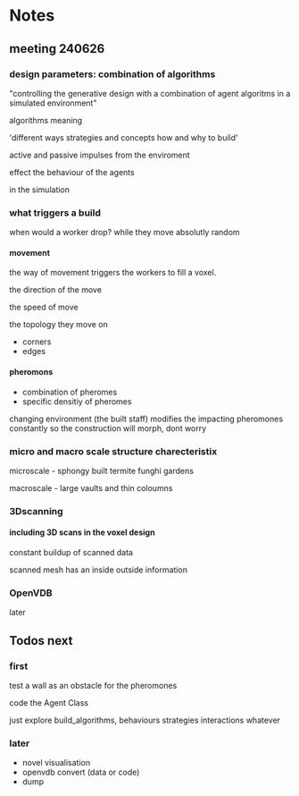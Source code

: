 # Notes

## meeting 240626

### design parameters: combination of algorithms

"controlling the generative design with a combination of agent algoritms in a simulated environment"

algorithms meaning

'different ways strategies and concepts how and why to build'

active and passive impulses from the enviroment

effect the behaviour of the agents

in the simulation

### what triggers a build

when would a worker drop? while they move absolutly random

#### movement

the way of movement triggers the workers to fill a voxel.

the direction of the move

the speed of move

the topology they move on

- corners
- edges

#### pheromons

- combination of pheromes
- specific densitiy of pheromes

changing environment (the built staff) modifies the impacting pheromones constantly
so the construction will morph, dont worry

### micro and macro scale structure charecteristix

microscale - sphongy built termite funghi gardens

macroscale - large vaults and thin coloumns

### 3Dscanning

#### including 3D scans in the voxel design

constant buildup of scanned data

scanned mesh has an inside outside information

### OpenVDB

later

## Todos next

### first

test a wall as an obstacle for the pheromones

code the Agent Class

just explore build_algorithms,
behaviours strategies interactions whatever

### later

- novel visualisation
- openvdb convert (data or code)
- dump
